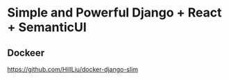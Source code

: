 Simple and Powerful Django + React + SemanticUI
===

## Dockeer
https://github.com/HillLiu/docker-django-slim
